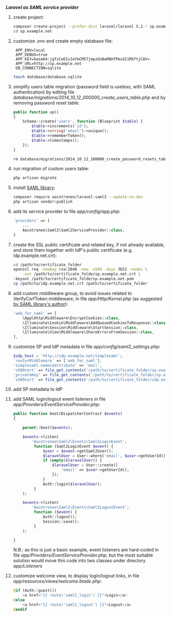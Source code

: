 ***Laravel as SAML service provider***

1. create project:

    ```bash
    composer create-project --prefer-dist laravel/laravel 5.2.* sp.example.net --no-dev
    cd sp.example.net
    ```

1. customize *.env* and create empty database file:

        APP_ENV=local
        APP_DEBUG=true
        APP_KEY=base64:jgTzCe6Iv1eYmCM57jmpzGnBeRBHfPmsGI1MXftjCAY=
        APP_URL=http://sp.example.net
        DB_CONNECTION=sqlite

    ```bash
    touch database/database.sqlite
    ```

1. simplify users table migration (password field is useless, with SAML authentication) by editing file *database/migrations/2014_10_12_000000_create_users_table.php* and by removing password reset table:

    ```php
    public function up()
    {
        Schema::create('users', function (Blueprint $table) {
            $table->increments('id');
            $table->string('email')->unique();
            $table->rememberToken();
            $table->timestamps();
        });
    }
    ```
    ```bash
    rm database/migrations/2014_10_12_100000_create_password_resets_table.php
    ```

1. run migration of custom users table:

    ```bash
    php artisan migrate
    ```

1. install [SAML library](https://github.com/aacotroneo/laravel-saml2):

    ```bash
    composer require aacotroneo/laravel-saml2 --update-no-dev
    php artisan vendor:publish
    ```

1. add its service provider to file *app/config/app.php*:

    ```php
    'providers' => [
        ...
        Aacotroneo\Saml2\Saml2ServiceProvider::class,
    ]
    ```

1. create the SSL public certificate and related key, if not already available, and store them together with IdP's public certificate (e.g. idp.example.net.crt):

    ```bash
    cd /path/to/certificate_folder
    openssl req -newkey rsa:2048 -new -x509 -days 3652 -nodes \
        -out /path/to/certificate_folde/sp.example.net.crt \
	-keyout /path/to/certificate_folde/sp.example.net.pem
    cp /path/to/idp.example.net.crt /path/to/certificate_folder
    ```

1. add custom middleware group, to avoid issues related to VerifyCsrfToken middleware, in file *app/Http/Kernel.php* (as suggested [by SAML library's author](https://github.com/aacotroneo/laravel-saml2/issues/7)):

    ```php
    'web_for_saml' => [
        \App\Http\Middleware\EncryptCookies::class,
        \Illuminate\Cookie\Middleware\AddQueuedCookiesToResponse::class,
        \Illuminate\Session\Middleware\StartSession::class,
        \Illuminate\View\Middleware\ShareErrorsFromSession::class,
    ],
    ```

1. customize SP and IdP metadata in file *app/config/saml2_settings.php*:

    ```php
    $idp_host = 'http://idp.example.net/simplesaml';
    'routesMiddleware' => ['web_for_saml'],
    'simplesaml.nameidattribute' => 'mail',
    'x509cert' => file_get_contents('/path/to/certificate_folder/sp.example.net.crt'),
    'privateKey' => file_get_contents('/path/to/certificate_folder/sp.example.net.pem'),
    'x509cert' => file_get_contents('/path/to/certificate_folder/idp.example.net.crt'),
    ```

1. add SP metadata to IdP

1. add SAML login/logout event listeners in file *app/Providers/EventServiceProvider.php*:

    ```php
    public function boot(DispatcherContract $events)
    {

        parent::boot($events);

        $events->listen(
            'Aacotroneo\Saml2\Events\Saml2LoginEvent',
             function (Saml2LoginEvent $event) {
                 $user = $event->getSaml2User();
                 $laravelUser = User::where('email', $user->getUserId())->first();
                 if (empty($laravelUser)) {
             	     $laravelUser = User::create([
                         'email' => $user->getUserId(),
                     ]);
                 }
                 Auth::login($laravelUser);
             }
        );

        $events->listen(
            'Aacotroneo\Saml2\Events\Saml2LogoutEvent',
             function ($event) {
                 Auth::logout();
                 Session::save();
             }
        );
	
    }
    ```
    N.B.: as this is just a basic example, event listeners are hard-coded in file *app/Providers/EventServiceProvider.php*, but the most suitable solution would move this code into two classes under directory *app/Listeners*
    
1. customize welcome view, to display login/logout links, in file *app/resources/views/welcome.blade.php*:

    ```php
    @if (Auth::guest())
        <a href="{{ route('saml2_login') }}">Login</a>
    @else
        <a href="{{ route('saml2_logout') }}">Logout</a>
    @endif
    ```

